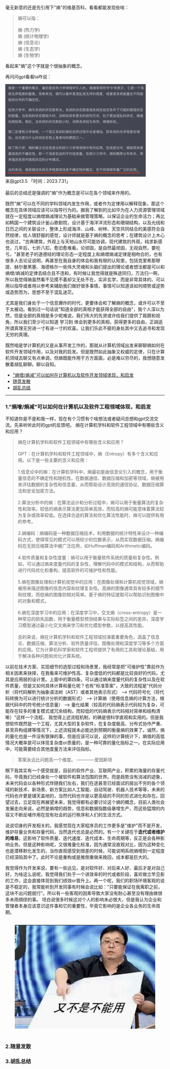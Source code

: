 毫无新意的还是先引用下"熵"的维基百科，看看都能发现些啥：

>  熵可以指：<br><br>
    熵 (热力学)<br>
    熵 (统计物理学)<br>
    熵 (信息论)<br>
    熵 (生态学)<br>
    熵 (生物学)<br>

看起来"熵"这个字就是个很抽象的概念。

再问问gpt看看ta咋说：
<div align=left><img src="https://github.com/BBLLMYD/blog/blob/master/images/shang/gpt3.jpg?raw=true" width="444"></div>
<div align=left>来自gpt3.5 「时间：2023.7.31」</div>
<br>
最后的总结还是强调的"熵"作为概念是可以在各个领域来作用的。


既然"熵"可以在不同的学科领域内发生作用，或者作为定律用以解释现象，那这个概念在具体领域应该可以指导行为的。据我了解到的比如华为在人力资源管理领域就在一定程度以熵增熵减理论为基础来做管理策略，以保证企业的生命活力；再比如韩国一个建筑设计釜山歌剧院，设计基于海洋洋流形态和珊瑚结构，以及光线和日历之间的关联设计，整体上形成海洋、山峰、树林、天空共同结合的美感符合自然规律，给人很舒服的感觉，设计师就是基于熵的概念的思考；在建筑设计上木心也说过，"古典建筑，外观上与天地山水尽可能协调，现代建筑的外观，纯求新感觉，几年后，七折八扣，愈旧愈难看。论顽固，是自然最顽固，无视自然，要吃亏。"甚至老子的道德经的理论形态一定程度上和熵增熵减定律是相吻合的，也有很多人去论证说明，再甚至在我自身的体会和我有限的认知里，包括克里希那穆提、赫尔曼黑塞、海德格尔一些伟大灵魂和头脑们提出的理论或者想法都是可以和熵增/熵减的定律去结合且不违和，有时候让我觉得就是殊途同归，万法归一啊，所以我觉得熵虽然看不见摸不着却又无处不在，实非玄学，而是非常具体的、可以用以指导或者用以参考来辅助我们做好很多事情，事情可以知道该如何顺势或逆势或造势而为，思想不至于混乱迷茫。


尤其是我们身处于一个信息爆炸的时代，更要体会和了解熵的概念，或许可以不至于太被动。看到过一句话说"知道全部的真相才能获得全部的自由"，我个人深以为然，但是全部的真相是多少呢难说，我们伟大的先贤或许给我们提供了肩膀和视角，所以我们至少可以知道 学习到 体会到更多的真相，获得更多的自由，正胡适所谓真理无穷进一寸有进一寸的欢喜。让我们乐此不疲的身处其中又去追寻和发现无穷的真理。

既然咱是学计算机的又是从事开发工作的，那就从计算机领域出发来聊聊熵如何在软件开发领域作用，以及对我的启发。但是既然如此抽象又权威的定律，只在计算机领域去聊又有点单调，但熵既能作用于方方面面，必是难以穷尽的，我想随意发散着胡乱聊聊。聊以自知。


- ["熵增/熵减"可以如何在计算机以及软件开发领域体现，和启发](https://github.com/BBLLMYD/blog/blob/master/blogs/%E6%8A%BD%E8%B1%A1%E4%B9%8B%E4%BA%8E%E2%80%9C%E7%86%B5%E2%80%9D.md#1%E7%86%B5%E5%A2%9E%E7%86%B5%E5%87%8F%E5%8F%AF%E4%BB%A5%E5%A6%82%E4%BD%95%E5%9C%A8%E8%AE%A1%E7%AE%97%E6%9C%BA%E4%BB%A5%E5%8F%8A%E8%BD%AF%E4%BB%B6%E5%BC%80%E5%8F%91%E9%A2%86%E5%9F%9F%E4%BD%93%E7%8E%B0%E5%92%8C%E5%90%AF%E5%8F%91)
- [随意发散](https://github.com/BBLLMYD/blog/blob/master/blogs/%E6%8A%BD%E8%B1%A1%E4%B9%8B%E4%BA%8E%E2%80%9C%E7%86%B5%E2%80%9D.md#2%E9%9A%8F%E6%84%8F%E5%8F%91%E6%95%A3)
- [胡乱总结](https://github.com/BBLLMYD/blog/blob/master/blogs/%E6%8A%BD%E8%B1%A1%E4%B9%8B%E4%BA%8E%E2%80%9C%E7%86%B5%E2%80%9D.md#3%E8%83%A1%E4%B9%B1%E6%80%BB%E7%BB%93)


* * * 


### 1."熵增/熵减"可以如何在计算机以及软件工程领域体现，和启发

不知道你是不是和我一样，现在有个习惯有个啥想法或者疑问总想和gpt交流交流。先来听听此时的gpt的反馈吧。
  熵在计算机学科和软件工程领域中有哪些含义和应用？

   
>  熵在计算机学科和软件工程领域中有哪些含义和应用？<br><br>
   GPT：在计算机学科和软件工程领域中，熵（Entropy）有多个含义和应用。以下是一些主要的含义和应用：<br><br>
   1.信息论中的熵：在计算机学科中，熵最初是由信息论引入的概念，用于衡量信息的不确定性和随机性。在数据通信、数据压缩和加密等领域，熵被用来评估数据的复杂性和信息量，从而帮助设计高效的通信协议、数据压缩算法和安全加密方法。<br><br>
   2.算法分析中的熵：在算法设计和分析过程中，熵可以用于衡量算法的复杂性和效率。较低的熵表示算法更加简单高效，而较高的熵可能意味着算法较为复杂或效率较低。在选择合适的算法和优化算法性能时，熵可以提供有用的参考。<br><br>
   3.熵编码：熵编码是一种数据压缩技术，利用数据的统计特性来设计一种编码方式，使得常见的模式可以用较少的位数表示，从而实现数据压缩。熵编码在无损压缩算法中被广泛应用，如Huffman编码和Arithmetic编码。<br><br>
   4.软件质量和复杂性度量：熵可以用于衡量软件系统的质量和复杂性。例如，可以通过熵来度量代码的复杂性，理解代码中的模式和结构，从而帮助进行代码优化和重构，提高软件的可维护性和性能。<br><br>
   5.熵在图像处理和计算机视觉中的应用：在图像处理和计算机视觉领域，熵被用来描述图像的信息内容和纹理复杂性。高熵的图像通常具有较多的细节和纹理，而低熵的图像则相对简单。基于熵的特征提取可以帮助识别图像中的对象和模式。<br><br>
   6.熵在深度学习中的应用：在深度学习中，交叉熵（cross-entropy）是一种常见的损失函数，用于衡量模型预测结果与实际标签之间的差异。深度学习模型通过最小化交叉熵来学习和优化模型参数，以提高其性能。<br><br>
   总的来说，熵在计算机学科和软件工程领域扮演着重要角色，涵盖了信息论、数据压缩、算法分析、软件质量评估、图像处理和深度学习等多个方面的应用。它为计算机科学家和软件工程师提供了有用的工具和理论基础，用于解决各种问题和优化计算系统。<br>

以前在技术方案、实现细节的选型过程和场景里，我经常是把"可维护性"靠前作为相关因素来抉择，在我看来可维护性高、复杂度低的代码都是比较良好的代码，尤其是应用层的设计里。上面中的第四条，可以通过熵来度量代码的复杂性以及在软件质量，但是又如何具体计算和量化呢？也有"标准答案"，大致的流程是"代码分析（将代码解析为抽象语法树（AST）或者其他表示形式） --> 代码符号化（将代码转换为可以进行统计分析的数据形式） --> 计算熵（使用信息熵的计算方法，根据代码中的符号统计信息量） --> 量化结果（较高的代码熵表示代码较为复杂，可能存在较多的重复模式或冗余结构，而较低的代码熵表示代码相对简单和结构清晰）"这样一个流程，
我觉得上述流程机制，的确是很科学直观和实用的。但是我想软件既然是一个工程，尤其大型的复杂软件，在复杂度极高、分布式协作严重、甚至异构组建等情况下，上述流程就未必能达到预期的衡量熵的效果了。诚然，熵的量化也是一件没有银弹的事，但是应该可以说，这样的计算统计下，熵值的高低情况大概率是可以体现复杂度or质量的，是一种可靠的量化指标之一。在实际应用中，可能需要结合其他度量方法来评估指标。

> 答案永远比问题高一个维度。 ————爱因斯坦

眼下我其实有一个感受就是，目前的软件产业、互联网产业，积累的海量的存量代码，毕竟我们已经身处一个被软件和算法包围的世界。而是趋势没有消减的迹象，未来代码会以各种形式伴随我们左右，我们在途甚至已经面试的层出不穷的各个领域的新技术、新场景、新方案比如人工智能、自动驾驶、机器人技术等等，未来的代码也许更是铺天盖地的，当然代码也许是以更高级的不同的形式进化和存在。回望过去，立足现在再展望未来，我觉得都有必要讨论这个熵的概念，目前人类社会发展走向来说，必然是熵增的趋势，信息和数据指数级暴增生产，而这些猛增的内容又不断反哺作用在现有社会的运行秩序和人们的生活方式。


说说切身的开发相关的，我感觉现在大家程序员的工作更多是"维护"而不是开发，维护存量业务和存量代码，当然迭代也总是必然的。有一个关键在于**迭代或者维护的难易**，这影响了软件质量、迭代速度、迭代成本、生命周期等，反正是会各种影响业务。但是这种影响呢，又很难量化标准，因为通常没直观对比，因为这种变化也是潜移默化发生的，当你直观感受到很差的时候，可能说明系统熵增到一定程度已经深陷其中了。此时不论是重构或是推倒重做来挽回，成本都是巨大的。


我觉得作为开发来说，要有一些远见，是对软件好、对后来人好、最后才是对自己好。为啥这么说呢，我觉得我们处于一个讲效率的时代或者阶段，喜欢做立竿见影的工作，这会直接体现到我们绩效or晋升上。再一个呢，我们的职场环境客观的说是不稳定的，我常能听到开发同事有时候会说比如："只要能保证在我离职之前，这块不出问题就行"。所以有一些客观的因素导致大家没有耐心甚至没有理由做很多未雨绸缪的事。
坦白说很多时候这对个人的影响未必很大，但是我认为企业和管理者本身应该意识这件事和它的重要性，毕竟它影响的是企业各业务的生命周期。


<br>
<div align=center><img src="https://github.com/BBLLMYD/blog/blob/master/images/shang/ybsbny.jpg?raw=true" width="444"></div>
<br>


### 2.随意发散


### 3.胡乱总结















